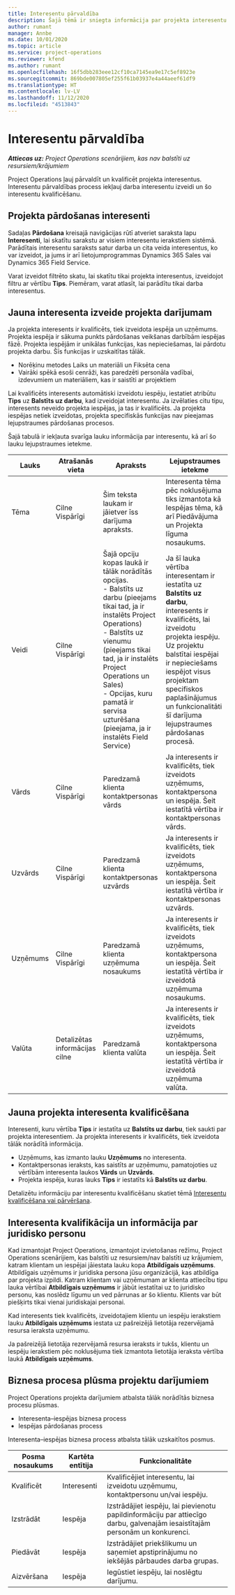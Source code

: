 ```yaml
---
title: Interesentu pārvaldība
description: Šajā tēmā ir sniegta informācija par projekta interesentu pārvaldību.
author: rumant
manager: Annbe
ms.date: 10/01/2020
ms.topic: article
ms.service: project-operations
ms.reviewer: kfend
ms.author: rumant
ms.openlocfilehash: 16f5dbb283eee12cf10ca7145ea9e17c5ef8923e
ms.sourcegitcommit: 869bde007805ef255f61b03937e4a44aeef61df9
ms.translationtype: HT
ms.contentlocale: lv-LV
ms.lasthandoff: 11/12/2020
ms.locfileid: "4513843"
---
```

# <a name="manage-leads"></a>Interesentu pārvaldība

_**Attiecas uz:** Project Operations scenārijiem, kas nav balstīti uz resursiem/krājumiem_

Project Operations ļauj pārvaldīt un kvalificēt projekta interesentus. Interesentu pārvaldības process iekļauj darba interesentu izveidi un šo interesentu kvalificēšanu. 

## <a name="project-sales-leads"></a>Projekta pārdošanas interesenti

Sadaļas **Pārdošana** kreisajā navigācijas rūtī atveriet saraksta lapu **Interesenti**, lai skatītu sarakstu ar visiem interesentu ierakstiem sistēmā. Parādītais interesentu saraksts satur darba un cita veida interesentus, ko var izveidot, ja jums ir arī lietojumprogrammas Dynamics 365 Sales vai Dynamics 365 Field Service.

Varat izveidot filtrēto skatu, lai skatītu tikai projekta interesentus, izveidojot filtru ar vērtību **Tips**. Piemēram, varat atlasīt, lai parādītu tikai darba interesentus.

## <a name="create-a-new-lead-for-a-project-based-deal"></a>Jauna interesenta izveide projekta darījumam

Ja projekta interesents ir kvalificēts, tiek izveidota iespēja un uzņēmums. Projekta iespēja ir sākuma punkts pārdošanas veikšanas darbībām iespējas fāzē. Projekta iespējām ir unikālas funkcijas, kas nepieciešamas, lai pārdotu projekta darbu. Šīs funkcijas ir uzskaitītas tālāk.

- Norēķinu metodes Laiks un materiāli un Fiksēta cena
- Vairāki spēkā esoši cenrāži, kas paredzēti personāla vadībai, izdevumiem un materiāliem, kas ir saistīti ar projektiem

Lai kvalificēts interesents automātiski izveidotu iespēju, iestatiet atribūtu **Tips** uz **Balstīts uz darbu**, kad izveidojat interesentu. Ja izvēlaties citu tipu, interesents neveido projekta iespējas, ja tas ir kvalificēts. Ja projekta iespējas netiek izveidotas, projekta specifiskās funkcijas nav pieejamas lejupstraumes pārdošanas procesos.

Šajā tabulā ir iekļauta svarīga lauku informācija par interesentu, kā arī šo lauku lejupstraumes ietekme.
 
| **Lauks** | **Atrašanās vieta** | **Apraksts** | **Lejupstraumes ietekme** |
| --- | --- | --- | --- |
| Tēma | Cilne Vispārīgi | Šim teksta laukam ir jāietver īss darījuma apraksts. | Interesenta tēma pēc noklusējuma tiks izmantota kā Iespējas tēma, kā arī Piedāvājuma un Projekta līguma nosaukums. |
| Veidi | Cilne Vispārīgi | Šajā opciju kopas laukā ir tālāk norādītās opcijas.</br>- Balstīts uz darbu (pieejams tikai tad, ja ir instalēts Project Operations)</br>- Balstīts uz vienumu (pieejams tikai tad, ja ir instalēts Project Operations un Sales)</br>- Opcijas, kuru pamatā ir servisa uzturēšana (pieejama, ja ir instalēts Field Service) | Ja šī lauka vērtība interesentam ir iestatīta uz **Balstīts uz darbu**, interesents ir kvalificēts, lai izveidotu projekta iespēju. Uz projektu balstītai iespējai ir nepieciešams iespējot visus projektam specifiskos paplašinājumus un funkcionalitāti šī darījuma lejupstraumes pārdošanas procesā. |
| Vārds | Cilne Vispārīgi | Paredzamā klienta kontaktpersonas vārds | Ja interesents ir kvalificēts, tiek izveidots uzņēmums, kontaktpersona un iespēja. Šeit iestatītā vērtība ir kontaktpersonas vārds. |
| Uzvārds | Cilne Vispārīgi | Paredzamā klienta kontaktpersonas uzvārds | Ja interesents ir kvalificēts, tiek izveidots uzņēmums, kontaktpersona un iespēja. Šeit iestatītā vērtība ir kontaktpersonas uzvārds. |
| Uzņēmums | Cilne Vispārīgi | Paredzamā klienta uzņēmuma nosaukums | Ja interesents ir kvalificēts, tiek izveidots uzņēmums, kontaktpersona un iespēja. Šeit iestatītā vērtība ir izveidotā uzņēmuma nosaukums. |
| Valūta | Detalizētas informācijas cilne | Paredzamā klienta valūta | Ja interesents ir kvalificēts, tiek izveidots uzņēmums, kontaktpersona un iespēja. Šeit iestatītā vērtība ir izveidotā uzņēmuma valūta. |

## <a name="qualify-a-new-project-based-lead"></a>Jauna projekta interesenta kvalificēšana

Interesenti, kuru vērtība **Tips** ir iestatīta uz **Balstīts uz darbu**, tiek saukti par projekta interesentiem. Ja projekta interesents ir kvalificēts, tiek izveidota tālāk norādītā informācija.

- Uzņēmums, kas izmanto lauku **Uzņēmums** no interesenta.
- Kontaktpersonas ieraksts, kas saistīts ar uzņēmumu, pamatojoties uz vērtībām interesenta laukos **Vārds** un **Uzvārds**.
- Projekta iespēja, kuras lauks **Tips** ir iestatīts kā **Balstīts uz darbu**.

Detalizētu informāciju par interesentu kvalificēšanu skatiet tēmā [Interesentu kvalificēšana vai pārvēršana](https://docs.microsoft.com/dynamics365/sales-enterprise/qualify-lead-convert-opportunity-sales).

## <a name="lead-qualification-and-legal-entity-information"></a>Interesenta kvalifikācija un informācija par juridisko personu 

Kad izmantojat Project Operations, izmantojot izvietošanas režīmu, Project Operations scenārijiem, kas balstīti uz resursiem/nav balstīti uz krājumiem, katram klientam un iespējai jāiestata lauku kopa **Atbildīgais uzņēmums**. Atbildīgais uzņēmums ir juridiska persona jūsu organizācijā, kas atbildīga par projekta izpildi. Katram klientam vai uzņēmumam ar klienta attiecību tipu lauka vērtībai **Atbildīgais uzņēmums** ir jābūt iestatītai uz to juridisko personu, kas noslēdz līgumu un ved pārrunas ar šo klientu. Klients var būt piešķirts tikai vienai juridiskajai personai.

Kad interesents tiek kvalificēts, izveidotajiem klientu un iespēju ierakstiem lauku **Atbildīgais uzņēmums** iestata uz pašreizējā lietotāja rezervējamā resursa ieraksta uzņēmumu.

Ja pašreizējā lietotāja rezervējamā resursa ieraksts ir tukšs, klientu un iespēju ierakstiem pēc noklusējuma tiek izmantota lietotāja ieraksta vērtība laukā **Atbildīgais uzņēmums**.

## <a name="business-process-flow-for-project-based-deals"></a>Biznesa procesa plūsma projektu darījumiem

Project Operations projekta darījumiem atbalsta tālāk norādītās biznesa procesu plūsmas.

- Interesenta–iespējas biznesa process
- Iespējas pārdošanas process

Interesenta–iespējas biznesa process atbalsta tālāk uzskaitītos posmus.

| Posma nosaukums | Kartēta entītija | Funkcionalitāte |
| --- | --- | --- |
| Kvalificēt | Interesenti | Kvalificējiet interesentu, lai izveidotu uzņēmumu, kontaktpersonu un/vai iespēju. |
| Izstrādāt | Iespēja | Izstrādājiet iespēju, lai pievienotu papildinformāciju par attiecīgo darbu, galvenajām iesaistītajām personām un konkurenci. |
| Piedāvāt | Iespēja | Izstrādājiet priekšlikumu un saņemiet apstiprinājumu no iekšējās pārbaudes darba grupas. |
| Aizvēršana | Iespēja | Iegūstiet iespēju, lai noslēgtu darījumu. |
